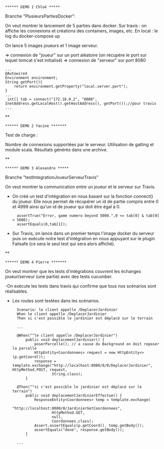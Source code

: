     ****** DEMO 1 Chloé *****
    
Branche  "PlusieursPartiesDocker":

On veut montrer le lancement de 5 parties dans docker.
    Sur travis : on affiche les connexions et créations des containers, images, etc.
    En local : le log du docker-compose up

On lance 5 images joueurs et 1 image serveur.

=> connexion de "joueur" sur un port aléatoire (on récupère le port sur lequel tomcat s'est initialisé)
=> connexion de "serveur" sur port 8080
    
    ...
    @Autowired
    Environment environment;
    String getPort(){
        return environment.getProperty("local.server.port");
    }
    ...
     int[] tab = connect("172.18.0.2", "8080", InetAddress.getLocalHost().getHostAddress(), getPort());//pour travis
    ...

**

    ****** DEMO 2 Yacine *******
     
Test de charge : 

Nombre de connexions supportées par le serveur.
Utilisation de gatling et module scala.
Résultats générés dans une archive.


**
     
    ****** DEMO 3 Alexandre *****
    
Branche "testIntegrationJoueurServeurTravis"

On veut montrer la communication entre un joueur et le serveur sur Travis.

- On créé un test d'intégration en nous basant sur la fonction connect() du joueur.
Elle nous permet de récupérer un id de partie compris entre 0 et 4999 ainsi qu'un id de joueur
qui doit être égal à 0.

        assertTrue("Error, game numero beyond 5000.",0 <= tab[0] & tab[0] < 5000);
        assertEquals(0,tab[1]);
        
- Sur Travis, on lance dans un premier temps l'image docker du serveur puis on exécute notre test d'intégration
en nous appuyant sur le plugin Failsafe (ce sera le seul test qui sera alors affiché).
    
  
**
  
    ****** DEMO 4 Pierre *******

On veut montrer que les tests d'intégrations couvrent les échanges joueur/serveur (une partie) avec des tests cucumber.

-On exécute les tests dans travis qui confirme que tous nos scénarios sont réalisables.
- Les routes sont testées dans les scénarios.

        Scenario: le client appelle /DeplacerJardinier
        When le client appelle /DeplacerJardinier
        Then si c'est possible le jardinier est déplacé sur le terrain

        ...

        @When("^le client appelle /DeplacerJardinier")
            public void deplacementJardinier() {
                poserParcelle(); // a cause du Background on doit reposer la parcelle
                HttpEntity<Coordonnees> request = new HttpEntity<>(p.getCoord());
                response = template.exchange("http://localhost:8080/0/0/DeplacerJardinier", HttpMethod.POST, request,
                        String.class);
            }

        @Then("^si c'est possible le jardinier est déplacé sur le terrain")
            public void deplacementJardinierEffectue() {
                ResponseEntity<Coordonnees> temp = template.exchange(
                        "http://localhost:8080/0/JardinierGetCoordonnees",
                        HttpMethod.GET,
                        null,
                        Coordonnees.class);
                Assert.assertEquals(p.getCoord(), temp.getBody());
                assertEquals("done", response.getBody());
            }

        ...

